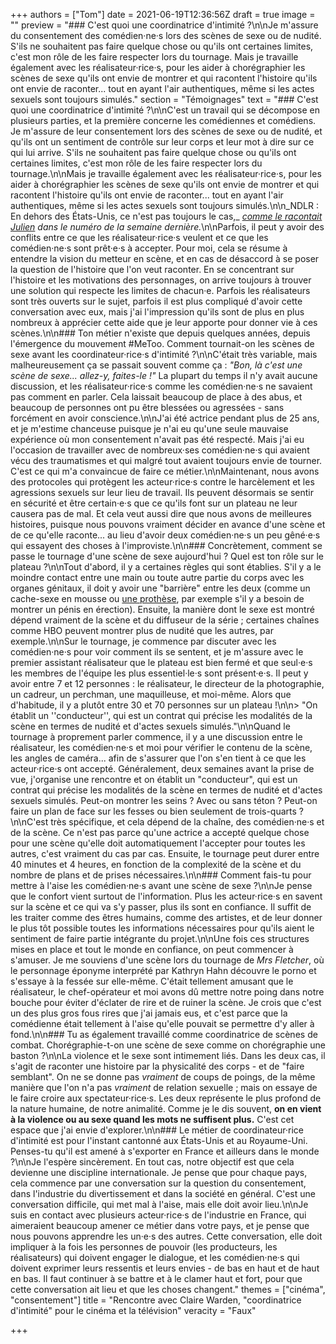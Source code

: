 +++
authors = ["Tom"]
date = 2021-06-19T12:36:56Z
draft = true
image = ""
preview = "### C'est quoi une coordinatrice d'intimité ?\n\nJe m'assure du consentement des comédien·ne·s lors des scènes de sexe ou de nudité. S'ils ne souhaitent pas faire quelque chose ou qu'ils ont certaines limites, c'est mon rôle de les faire respecter lors du tournage. Mais je travaille également avec les réalisateur·rice·s, pour les aider à chorégraphier les scènes de sexe qu'ils ont envie de montrer et qui racontent l'histoire qu'ils ont envie de raconter... tout en ayant l'air authentiques, même si les actes sexuels sont toujours simulés."
section = "Témoignages"
text = "### C'est quoi une coordinatrice d'intimité ?\n\nC'est un travail qui se décompose en plusieurs parties, et la première concerne les comédiennes et comédiens. Je m'assure de leur consentement lors des scènes de sexe ou de nudité, et qu'ils ont un sentiment de contrôle sur leur corps et leur mot à dire sur ce qui lui arrive. S'ils ne souhaitent pas faire quelque chose ou qu'ils ont certaines limites, c'est mon rôle de les faire respecter lors du tournage.\n\nMais je travaille également avec les réalisateur·rice·s, pour les aider à chorégraphier les scènes de sexe qu'ils ont envie de montrer et qui racontent l'histoire qu'ils ont envie de raconter... tout en ayant l'air authentiques, même si les actes sexuels sont toujours simulés.\n\n_NDLR : En dehors des États-Unis, ce n'est pas toujours le cas,_ [_comme le racontait Julien_](https://lepointq.com/articles/21-06/le-sexe-a-l-ecran-est-ce-toujours-du-cinema/) _dans le numéro de la semaine dernière._\n\nParfois, il peut y avoir des conflits entre ce que les réalisateur·rice·s veulent et ce que les comédien·ne·s sont prêt·e·s à accepter. Pour moi, cela se résume à entendre la vision du metteur en scène, et en cas de désaccord à se poser la question de l'histoire que l'on veut raconter. En se concentrant sur l'histoire et les motivations des personnages, on arrive toujours à trouver une solution qui respecte les limites de chacun·e. Parfois les réalisateurs sont très ouverts sur le sujet, parfois il est plus compliqué d'avoir cette conversation avec eux, mais j'ai l'impression qu'ils sont de plus en plus nombreux à apprécier cette aide que je leur apporte pour donner vie à ces scènes.\n\n### Ton métier n'existe que depuis quelques années, depuis l'émergence du mouvement #MeToo. Comment tournait-on les scènes de sexe avant les coordinateur·rice·s d'intimité ?\n\nC'était très variable, mais malheureusement ça se passait souvent comme ça : _\"Bon, là c'est une scène de sexe... allez-y, faites-le !\"_ La plupart du temps il n'y avait aucune discussion, et les réalisateur·rice·s comme les comédien·ne·s ne savaient pas comment en parler. Cela laissait beaucoup de place à des abus, et beaucoup de personnes ont pu être blessées ou agressées - sans forcément en avoir conscience.\n\nJ'ai été actrice pendant plus de 25 ans, et je m'estime chanceuse puisque je n'ai eu qu'une seule mauvaise expérience où mon consentement n'avait pas été respecté. Mais j'ai eu l'occasion de travailler avec de nombreux·ses comédien·ne·s qui avaient vécu des traumatismes et qui malgré tout avaient toujours envie de tourner. C'est ce qui m'a convaincue de faire ce métier.\n\nMaintenant, nous avons des protocoles qui protègent les acteur·rice·s contre le harcèlement et les agressions sexuels sur leur lieu de travail. Ils peuvent désormais se sentir en sécurité et être certain·e·s que ce qu'ils font sur un plateau ne leur causera pas de mal. Et cela veut aussi dire que nous avons de meilleures histoires, puisque nous pouvons vraiment décider en avance d'une scène et de ce qu'elle raconte... au lieu d'avoir deux comédien·ne·s un peu gêné·e·s qui essayent des choses à l'improviste.\n\n### Concrètement, comment se passe le tournage d'une scène de sexe aujourd'hui ? Quel est ton rôle sur le plateau ?\n\nTout d'abord, il y a certaines règles qui sont établies. S'il y a le moindre contact entre une main ou toute autre partie du corps avec les organes génitaux, il doit y avoir une \"barrière\" entre les deux (comme un cache-sexe en mousse ou [une prothèse](), par exemple s'il y a besoin de montrer un pénis en érection). Ensuite, la manière dont le sexe est montré dépend vraiment de la scène et du diffuseur de la série ; certaines chaînes comme HBO peuvent montrer plus de nudité que les autres, par exemple.\n\nSur le tournage, je commence par discuter avec les comédien·ne·s pour voir comment ils se sentent, et je m'assure avec le premier assistant réalisateur que le plateau est bien fermé et que seul·e·s les membres de l'équipe les plus essentiel·le·s sont présent·e·s. Il peut y avoir entre 7 et 12 personnes : le réalisateur, le directeur de la photographie, un cadreur, un perchman, une maquilleuse, et moi-même. Alors que d'habitude, il y a plutôt entre 30 et 70 personnes sur un plateau !\n\n> \"On établit un ''conducteur'', qui est un contrat qui précise les modalités de la scène en termes de nudité et d'actes sexuels simulés.\"\n\nQuand le tournage à proprement parler commence, il y a une discussion entre le réalisateur, les comédien·ne·s et moi pour vérifier le contenu de la scène, les angles de caméra... afin de s'assurer que l'on s'en tient à ce que les acteur·rice·s ont accepté. Généralement, deux semaines avant la prise de vue, j'organise une rencontre et on établit un \"conducteur\", qui est un contrat qui précise les modalités de la scène en termes de nudité et d'actes sexuels simulés. Peut-on montrer les seins ? Avec ou sans téton ? Peut-on faire un plan de face sur les fesses ou bien seulement de trois-quarts ?\n\nC'est très spécifique, et cela dépend de la chaîne, des comédien·ne·s et de la scène. Ce n'est pas parce qu'une actrice a accepté quelque chose pour une scène qu'elle doit automatiquement l'accepter pour toutes les autres, c'est vraiment du cas par cas. Ensuite, le tournage peut durer entre 40 minutes et 4 heures, en fonction de la complexité de la scène et du nombre de plans et de prises nécessaires.\n\n### Comment fais-tu pour mettre à l'aise les comédien·ne·s avant une scène de sexe ?\n\nJe pense que le confort vient surtout de l'information. Plus les acteur·rice·s en savent sur la scène et ce qui va s'y passer, plus ils sont en confiance. Il suffit de les traiter comme des êtres humains, comme des artistes, et de leur donner le plus tôt possible toutes les informations nécessaires pour qu'ils aient le sentiment de faire partie intégrante du projet.\n\nUne fois ces structures mises en place et tout le monde en confiance, on peut commencer à s'amuser. Je me souviens d'une scène lors du tournage de _Mrs Fletcher_, où le personnage éponyme interprété par Kathryn Hahn découvre le porno et s'essaye à la fessée sur elle-même. C'était tellement amusant que le réalisateur, le chef-opérateur et moi avons dû mettre notre poing dans notre bouche pour éviter d'éclater de rire et de ruiner la scène. Je crois que c'est un des plus gros fous rires que j'ai jamais eus, et c'est parce que la comédienne était tellement à l'aise qu'elle pouvait se permettre d'y aller à fond.\n\n### Tu as également travaillé comme coordinatrice de scènes de combat. Chorégraphie-t-on une scène de sexe comme on chorégraphie une baston ?\n\nLa violence et le sexe sont intimement liés. Dans les deux cas, il s'agit de raconter une histoire par la physicalité des corps - et de \"faire semblant\". On ne se donne pas _vraiment_ de coups de poings, de la même manière que l'on n'a pas _vraiment_ de relation sexuelle ; mais on essaye de le faire croire aux spectateur·rice·s. Les deux représente le plus profond de la nature humaine, de notre animalité. Comme je le dis souvent, **on en vient à la violence ou au sexe quand les mots ne suffisent plus.** C'est cet espace que j'ai envie d'explorer.\n\n### Le métier de coordinateur·rice d'intimité est pour l'instant cantonné aux États-Unis et au Royaume-Uni. Penses-tu qu'il est amené à s'exporter en France et ailleurs dans le monde ?\n\nJe l'espère sincèrement. En tout cas, notre objectif est que cela devienne une discipline internationale. Je pense que pour chaque pays, cela commence par une conversation sur la question du consentement, dans l'industrie du divertissement et dans la société en général. C'est une conversation difficile, qui met mal à l'aise, mais elle doit avoir lieu.\n\nJe suis en contact avec plusieurs acteur·rice·s de l'industrie en France, qui aimeraient beaucoup amener ce métier dans votre pays, et je pense que nous pouvons apprendre les un·e·s des autres. Cette conversation, elle doit impliquer à la fois les personnes de pouvoir (les producteurs, les réalisateurs) qui doivent engager le dialogue, et les comédien·ne·s qui doivent exprimer leurs ressentis et leurs envies - de bas en haut et de haut en bas. Il faut continuer à se battre et à le clamer haut et fort, pour que cette conversation ait lieu et que les choses changent."
themes = ["cinéma", "consentement"]
title = "Rencontre avec Claire Warden, \"coordinatrice d'intimité\" pour le cinéma et la télévision"
veracity = "Faux"

+++
